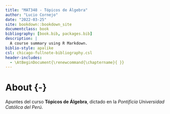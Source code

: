 ```yaml
--- 
title: "MAT348 - Tópicos de Álgebra"
author: "Lucio Cornejo"
date: "2022-03-25"
site: bookdown::bookdown_site
documentclass: book
bibliography: [book.bib, packages.bib]
description: |
  A course summary using R Markdown.
biblio-style: apalike
csl: chicago-fullnote-bibliography.csl
header-includes:
  - \AtBeginDocument{\renewcommand{\chaptername}{ }}
---
```


# About {-}



Apuntes del curso **Tópicos de Álgebra**,
dictado en la _Pontificia Universidad Católica del Perú_.

